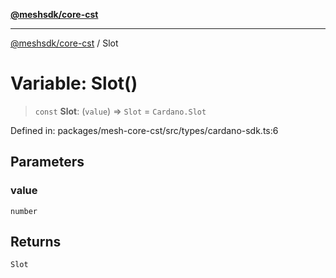 [**@meshsdk/core-cst**](../README.md)

***

[@meshsdk/core-cst](../globals.md) / Slot

# Variable: Slot()

> `const` **Slot**: (`value`) => `Slot` = `Cardano.Slot`

Defined in: packages/mesh-core-cst/src/types/cardano-sdk.ts:6

## Parameters

### value

`number`

## Returns

`Slot`
